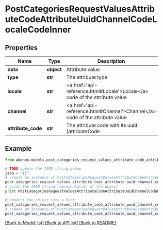 # PostCategoriesRequestValuesAttributeCodeAttributeUuidChannelCodeLocaleCodeInner


## Properties
Name | Type | Description | Notes
------------ | ------------- | ------------- | -------------
**data** | **object** | Attribute value | [optional] 
**type** | **str** | The attribute type | [optional] 
**locale** | **str** | &lt;a href&#x3D;&#39;api-reference.html#Locale&#39;&gt;Locale&lt;/a&gt; code of the attribute value | [optional] 
**channel** | **str** | &lt;a href&#x3D;&#39;api-reference.html#Channel&#39;&gt;Channel&lt;/a&gt; code of the attribute value | [optional] 
**attribute_code** | **str** | The attribute code with its uuid (attributeCode|attributeUuid) | [optional] 

## Example

```python
from akeneo.models.post_categories_request_values_attribute_code_attribute_uuid_channel_code_locale_code_inner import PostCategoriesRequestValuesAttributeCodeAttributeUuidChannelCodeLocaleCodeInner

# TODO update the JSON string below
json = "{}"
# create an instance of PostCategoriesRequestValuesAttributeCodeAttributeUuidChannelCodeLocaleCodeInner from a JSON string
post_categories_request_values_attribute_code_attribute_uuid_channel_code_locale_code_inner_instance = PostCategoriesRequestValuesAttributeCodeAttributeUuidChannelCodeLocaleCodeInner.from_json(json)
# print the JSON string representation of the object
print PostCategoriesRequestValuesAttributeCodeAttributeUuidChannelCodeLocaleCodeInner.to_json()

# convert the object into a dict
post_categories_request_values_attribute_code_attribute_uuid_channel_code_locale_code_inner_dict = post_categories_request_values_attribute_code_attribute_uuid_channel_code_locale_code_inner_instance.to_dict()
# create an instance of PostCategoriesRequestValuesAttributeCodeAttributeUuidChannelCodeLocaleCodeInner from a dict
post_categories_request_values_attribute_code_attribute_uuid_channel_code_locale_code_inner_form_dict = post_categories_request_values_attribute_code_attribute_uuid_channel_code_locale_code_inner.from_dict(post_categories_request_values_attribute_code_attribute_uuid_channel_code_locale_code_inner_dict)
```
[[Back to Model list]](../README.md#documentation-for-models) [[Back to API list]](../README.md#documentation-for-api-endpoints) [[Back to README]](../README.md)


